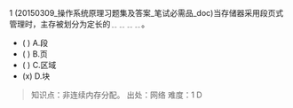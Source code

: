 1
(20150309_操作系统原理习题集及答案_笔试必需品_doc)当存储器采用段页式管理时，主存被划分为定长的﹎﹎﹎﹎。
- ( ) A.段 
- ( ) B.页 
- ( ) C.区域 
- (x) D.块

> 知识点：非连续内存分配。
> 出处：网络
> 难度：1
> D

